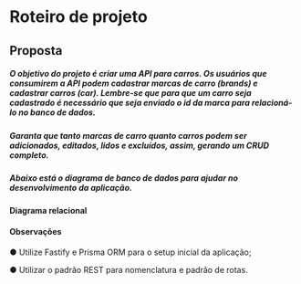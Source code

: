 # Roteiro de projeto

## Proposta

##### O objetivo do projeto é criar uma API para carros. Os usuários que consumirem a API podem cadastrar marcas de carro (brands) e cadastrar carros (car). Lembre-se que para que um carro seja cadastrado é necessário que seja enviado o id da marca para relacioná-lo no banco de dados.

##### Garanta que tanto marcas de carro quanto carros podem ser adicionados, editados, lidos e excluídos, assim, gerando um CRUD completo.

##### Abaixo está o diagrama de banco de dados para ajudar no desenvolvimento da aplicação.

#### Diagrama relacional

#### Observações

● Utilize Fastify e Prisma ORM para o setup inicial da aplicação;

● Utilizar o padrão REST para nomenclatura e padrão de rotas.
